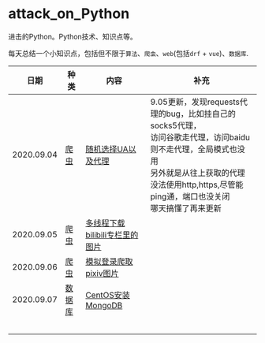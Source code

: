 # attack_on_Python
进击的Python。Python技术、知识点等。

每天总结一个小知识点，包括但不限于`算法`、`爬虫`、`web`(包括`drf` + `vue`)、`数据库`.

| 日期       | 种类                 | 内容                                                   | 补充                                                         |
| ---------- | -------------------- | ------------------------------------------------------ | ------------------------------------------------------------ |
| 2020.09.04 | [爬虫](./spider)     | [随机选择UA以及代理](./spider/random_ua_proxies.py)    | 9.05更新，发现requests代理的bug，比如挂自己的socks5代理，<br /> 访问谷歌走代理，访问baidu则不走代理，全局模式也没用<br />另外就是从往上获取的代理没法使用http,https,尽管能ping通，端口也没关闭<br />哪天搞懂了再来更新 |
| 2020.09.05 | [爬虫](./spider)     | [多线程下载bilibili专栏里的图片](./spider/bilibili.py) |                                                              |
| 2020.09.06 | [爬虫](./spider)     | [模拟登录爬取pixiv图片](./spider/pixiv.py)             |                                                              |
| 2020.09.07 | [数据库](./database) | [CentOS安装MongoDB](./CentOS安装MongoDB.md)            |                                                              |
|            |                      |                                                        |                                                              |
|            |                      |                                                        |                                                              |
|            |                      |                                                        |                                                              |
|            |                      |                                                        |                                                              |
|            |                      |                                                        |                                                              |

